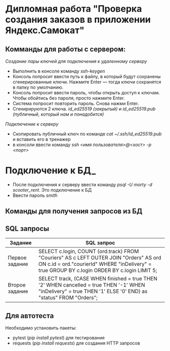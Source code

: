 ﻿# Дипломная работа "Проверка создания заказов в приложении Яндекс.Самокат"
## Комманды для работы с сервером:

_Создание пары ключей для подключения к удаленному серверу_
- Выполнить в консоле команду _ssh-keygen_
- Консоль попросит ввести путь к файлу, в который будут сохранены сгенерированные ключи. Нажмите Enter — тогда ключи сохранятся в папку по умолчанию.
- Консоль попросит ввести пароль, чтобы открыть доступ к ключам. Чтобы обойтись без пароля, просто нажмите Enter.
- Система попросит повторить пароль. Снова нажми Enter.
- Сгенирируются 2 ключа. _id_ed25519_ _(закрытый)_ и _id_ed25519.pub_ _(публичный, который нам и понадобится)_

_Подключение к серверу_
- Скопировать публичный ключ по команде _cat ~/.ssh/id_ed25519.pub_ и вставить его в тренажер
- в консоли ввести команду _ssh <имя пользователя>@<хост> -p <порт>_ 

# Подключение к БД_
- После подключения к серверу ввести команду _psql -U morty -d scooter_rent_. Это подключение к БД
- Ввести пароль _smith_

## Команды для получения запросов из БД


## SQL запросы 
| Задание | SQL запрос |
| ---- | ----- |
| Первое задание | SELECT c.login, COUNT (ord.track) FROM "Couriers" AS c LEFT OUTER JOIN "Orders" AS ord ON c.id = ord."courierId"  WHERE "inDelivery" = true GROUP BY c.login ORDER BY c.login LIMIT 5; |
| Второе задание | SELECT track, (CASE WHEN finished = true THEN '2' WHEN cancelled = true THEN '-1' WHEN "inDelivery" = true THEN '1' ELSE '0' END) as "status" FROM "Orders"; |

## Для автотеста
Необходимо установить пакеты:
- pytest (_pip install pytest_)   для тестирования
- requests (_pip install requests_)  для создания  HTTP запросов